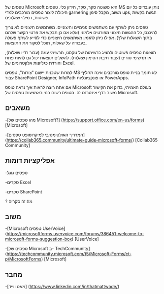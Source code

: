 
טפסים של Microsoft היא פשוטה סקר, סקר, חידון כלי. טפסים MS נותן
עובדים כל יום היכולת ליצור טפסים מורכבים למדי
garnering משוב, מקבל סימן ups, הגשת בקשות פשוטות, ו
מילוי שאלונים.

טפסים ניתן לשתף עם משתמשים פנימיים וחיצוניים. משתמשים חיצוניים
לא צריך להיכנס, כל ההגשות חיצוני מפורטים אלמוני
(אלא אם כן תבקש את פרטי הקשר שלהם בתוך השאלות שלך).
אפילו ניתן להזמין משתמשים חיצוניים כדי לסייע לשתף פעולה בעבודה על שאלות,
תוכל לסקור את התוצאות.

תוצאות טפסים פשוטים ולהציג כרשימות של טקסט, תרשימי עוגה (עבור
רדיו שאלות), או תרשימי טורים (עבור תיבת הסימון שאלות). להשלים
תוצאות יכול גם להיות פתח והורדת כגליונות אלקטרוניים של Excel.

למרות שטכנית יישום "צורות", טפסים MS לא תומך
בניית טופס מורכבים אינה תחליף עבור SharePoint Designer,
InfoPath או פונקציונליות PowerApps.

אם אתה רוצה לראות איך נראה טופס Microsoft בעולם האמיתי,
בדוק את הקישור משוב בדף אינטרנט זה. הטופס רשום בנוי
באמצעות טפסים של Microsoft.

משאבים
---------

-[מהו טפסים של Microsoft?] (https://support.office.com/en-us/forms)
    \[Microsoft\]

-[המדריך האולטימטיבי למיקרוסופט
    טפסים] (https://collab365.community/ultimate-guide-microsoft-forms/)
    \[Collab365 Community\]

אפליקציות דומות
------------

-טפסים גוגל

-סקרים Excel

-סקרים SharePoint

? מה זה סקרים

משוב
---------

-[Microsoft טפסים UserVoice] (https://microsoftforms.uservoice.com/forums/386451-welcome-to-microsoft-forms-suggestion-box)
    \[UserVoice\]

-[טפסים של Microsoft ב- TechCommunity] (https://techcommunity.microsoft.com/t5/Microsoft-Forms/ct-p/MicrosoftForms)
    \[Microsoft\]

מחבר
---------

-[מאט ווייד] (https://www.linkedin.com/in/thatmattwade/)

